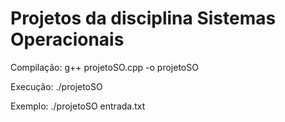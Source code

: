 # Projetos da disciplina Sistemas Operacionais

Compilação:
g++ projetoSO.cpp -o projetoSO

Execução:
./projetoSO <nome do arquivo de entrada>

Exemplo:
./projetoSO entrada.txt
